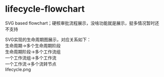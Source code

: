 # lifecycle-flowchart
SVG based flowchart；硬核审批流程展示，没啥功能就是展示，挺多情况暂时还不支持

SVG实现的生命周期图展示，对应关系如下：  
生命周期->多个生命周期阶段  
生命周期阶段->多个工作流组  
一个工作流组->多个工作流  
一个工作流->多个流转节点  
lifecycle.png
